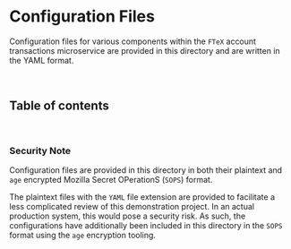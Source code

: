 # Configuration Files

Configuration files for various components within the `FTeX` account transactions microservice are provided in this
directory and are written in the YAML format.

<br/>

## Table of contents


<br/>

### Security Note

Configuration files are provided in this directory in both their plaintext and `age` encrypted Mozilla Secret OPerationS
(`SOPS`) format.

The plaintext files with the `YAML` file extension are provided to facilitate a less complicated review of this
demonstration project. In an actual production system, this would pose a security risk. As such, the configurations have
additionally been included in this directory in the `SOPS` format using the `age` encryption tooling.

<br/>
